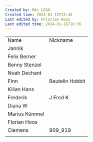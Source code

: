 ```yaml
---
Created by: Mäc LEGO
Created time: 2024-01-15T13:45
Last edited by: FFlorian Hoos
Last edited time: 2024-01-16T16:36
---
```

|   |   |
|---|---|
|Name|Nickname|
|Jannik||
|Felix Berner||
|Benny Stenzel||
|Noah Dechant||
|Finn|Beutelin Hobbit|
|Kilian Hans||
|Frederik|J Fred K|
|Diana W||
|Marius Kümmel||
|Florian Hoos||
|Clemens|909_919|
|||